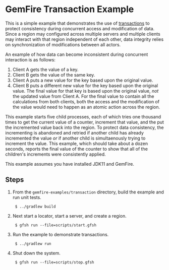 <!--
  ~ Copyright (c) VMware, Inc. 2023. All rights reserved.
  ~ SPDX-License-Identifier: Apache-2.0
  -->
<!--
Licensed to the Apache Software Foundation (ASF) under one or more
contributor license agreements.  See the NOTICE file distributed with
this work for additional information regarding copyright ownership.
The ASF licenses this file to You under the Apache License, Version 2.0
(the "License"); you may not use this file except in compliance with
the License.  You may obtain a copy of the License at

     http://www.apache.org/licenses/LICENSE-2.0

Unless required by applicable law or agreed to in writing, software
distributed under the License is distributed on an "AS IS" BASIS,
WITHOUT WARRANTIES OR CONDITIONS OF ANY KIND, either express or implied.
See the License for the specific language governing permissions and
limitations under the License.
-->

# GemFire Transaction Example

This is a simple example that demonstrates the use of [transactions](https://docs.vmware.com/en/VMware-GemFire/10.0/gf/developing-transactions-chapter_overview.html)
to protect consistency during concurrent access and modification of data. Since a region may
configured across multiple servers and multiple clients may interact with that region independent of
each other, data integrity relies on synchronization of modifications between all actors.

An example of how data can become inconsistent during concurrent interaction is as follows:
 1. Client A gets the value of a key.
 2. Client B gets the value of the same key.
 3. Client A puts a new value for the key based upon the original value.
 4. Client B puts a different new value for the key based upon the original value.
The final value for that key is based upon the original value, _not_ the updated value from Client
A. For the final value to contain all the calculations from both clients, both the access and the
modification of the value would need to happen as an atomic action across the region.

This example starts five child processes, each of which tries one thousand times to get the current
value of a counter, increment that value, and the put the incremented value back into the region.
To protect data consistency, the incrementing is abandoned and retried if another child has already
incremented the value _or_ if another child is simultaenously trying to increment the value. This
example, which should take about a dozen seconds, reports the final value of the counter to show
that all of the children's increments were consistently applied.

This example assumes you have installed JDK11 and GemFire.

## Steps

1. From the `gemfire-examples/transaction` directory, build the example and
   run unit tests.

        $ ../gradlew build

2. Next start a locator, start a server, and create a region.

        $ gfsh run --file=scripts/start.gfsh

3. Run the example to demonstrate transactions.

        $ ../gradlew run

4. Shut down the system.

        $ gfsh run --file=scripts/stop.gfsh
